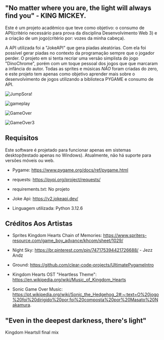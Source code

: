 ## "No matter where you are, the light will always find you" - KING MICKEY.

Este é um projeto acadêmico que teve como objetivo: o consumo de API(critério necessário para prova da disciplina Desenvolvimento Web 3) e
a criação de um jogo(critério por: vozes da minha cabeça).

A API utilizada foi a "JokeAPI" que gera piadas aleatórias. Com ela foi possível gerar piadas no contexto da programação sempre que o jogador perder.
O projeto em si tenta recriar uma versão simplista  do jogo "DinoChrome", porém com um toque pessoal dos jogos que que marcaram a infância do autor.
Todas as sprites e músicas *NÃO* foram criadas do zero, e este projeto tem apenas como objetivo aprender mais sobre o desenvolvimento de jogos utilizando a biblioteca PYGAME
e consumo de API.





![JumpSora!](https://github.com/user-attachments/assets/a3db24ce-4c3f-47b0-b047-82b914f19a1d)



![gameplay](https://github.com/user-attachments/assets/93c0ba50-47b3-4973-8572-714f98cada7a)




![GameOver](https://github.com/user-attachments/assets/69849d67-caf6-41b9-bd54-ecba17123722)




![GameOver3](https://github.com/user-attachments/assets/567918c3-e029-4905-9257-9c6a0b177348)







## Requisitos

Este software é projetado para funcionar apenas em sistemas desktop(testado apenas no Windows). Atualmente, não há suporte para versões móveis ou web.



- Pygame: https://www.pygame.org/docs/ref/pygame.html

- requests: https://pypi.org/project/requests/
  
- requirements.txt: No projeto
  

- Joke Api: https://v2.jokeapi.dev/

- Linguagem utilizada: Python 3.12.6








## Créditos Aos Artistas 
- Sprites Kingdom Hearts Chain of Memories: https://www.spriters-resource.com/game_boy_advance/khcom/sheet/1029/

- Night Sky: https://br.pinterest.com/pin/747175394421726688/   - Jezz Andz

- Ground: https://github.com/clear-code-projects/UltimatePygameIntro

- Kingdom Hearts OST "Heartless Theme": https://en.wikipedia.org/wiki/Music_of_Kingdom_Hearts

- Sonic Game Over Music: 
https://pt.wikipedia.org/wiki/Sonic_the_Hedgehog_2#:~:text=O%20jogo%20foi%20dirigido%20por,foi%20composta%20por%20Masato%20Nakamura.




## "Even in the deepest darkness, there's light"

Kingdom HeartsII final  mix







